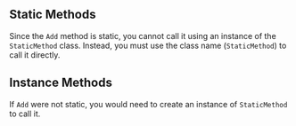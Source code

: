 ## Static Methods

Since the `Add` method is static, you cannot call it using an instance of the `StaticMethod` class. Instead, you must use the class name (`StaticMethod`) to call it directly.

## Instance Methods

If `Add` were not static, you would need to create an instance of `StaticMethod` to call it.
